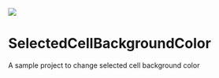 ![](https://amirrezaeghtedari.com/wp-content/uploads/2020/03/UITableViewCell-selected-background-color.png)
# SelectedCellBackgroundColor
A sample project to change selected cell background color
